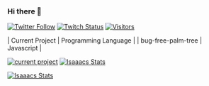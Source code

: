 ### Hi there 👋

[![Twitter Follow](https://img.shields.io/twitter/follow/Isaaac0001?color=09f&label=%40Isaaac&style=flat-square)](https://twitter.com/Isaaac0001)
[![Twitch Status](https://img.shields.io/twitch/status/isaaacgg?style=flat-square)](https://twitch.tv/isaaacgg)
[![Visitors](https://komarev.com/ghpvc/?username=isaaacqinh&color=blue&style=flat-square)](https://github.com/isaaacqinh)  

| Current Project | Programming Language |
| bug-free-palm-tree | Javascript |

[![current project](https://github-readme-stats.vercel.app/api/pin/?username=isaaacqinh&repo=bug-free-palm-tree&theme=tokyonight)](https://github.com/isaaacqinh/bug-free-palm-tree)
[![Isaaacs Stats](https://github-readme-stats.vercel.app/api/top-langs/?username=isaaacqinh&layout=compact&hide=html&theme=tokyonight)](https://github.com/isaaacqinh)

[![Isaaacs Stats](https://github-readme-stats.vercel.app/api?username=isaaacqinh&show_icons=true&theme=tokyonight)](https://github.com/isaaacqinh)
